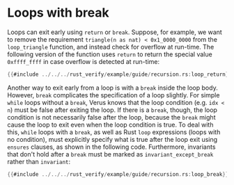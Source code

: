 # Loops with break

Loops can exit early using `return` or `break`.
Suppose, for example, we want to remove the requirement
`triangle(n as nat) < 0x1_0000_0000` from the `loop_triangle` function,
and instead check for overflow at run-time.
The following version of the function uses `return` to return
the special value `0xffff_ffff` in case overflow is detected at run-time:

```rust
{{#include ../../../rust_verify/example/guide/recursion.rs:loop_return}}
```

Another way to exit early from a loop is with a `break` inside the loop body.
However, `break` complicates the specification of a loop slightly.
For simple `while` loops without a `break`,
Verus knows that the loop condition (e.g. `idx < n`)
must be false after exiting the loop.
If there is a `break`, though, the loop condition is not necessarily false
after the loop, because the `break` might cause the loop to exit even when
the loop condition is true.
To deal with this, `while` loops with a `break`,
as well as Rust `loop` expressions (loops with no condition),
must explicitly specify what is true after the loop exit using `ensures` clauses,
as shown in the following code.
Furthermore, invariants that don't hold after a `break`
must be marked as `invariant_except_break` rather than `invariant`:

```rust
{{#include ../../../rust_verify/example/guide/recursion.rs:loop_break}}
```
